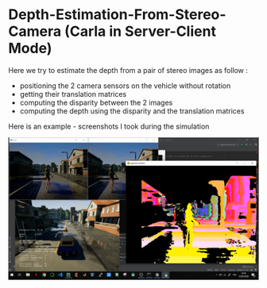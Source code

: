 # Depth-Estimation-From-Stereo-Camera (Carla in Server-Client Mode)

Here we try to estimate the depth from a pair of stereo images as follow : 

- positioning the 2 camera sensors on the vehicle without rotation  
- getting their translation matrices 
- computing the disparity between the 2 images 
- computing the depth using the disparity and the translation matrices 

Here is an example - screenshots I took during the simulation

<img src="depth2.png">

